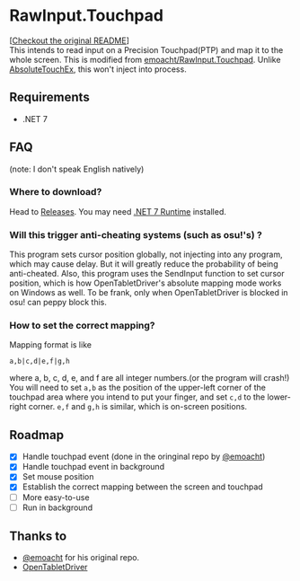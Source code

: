 # RawInput.Touchpad
\[[Checkout the original README](/README_old.md)\]  
This intends to read input on a Precision Touchpad(PTP) and map it to the whole screen. This is modified from [emoacht/RawInput.Touchpad](https://github.com/emoacht/RawInput.Touchpad). Unlike [AbsoluteTouchEx](https://github.com/apsun/AbsoluteTouchEx), this won't inject into process. 

## Requirements
* .NET 7

## FAQ
(note: I don't speak English natively)
### Where to download?
Head to [Releases](https://github.com/lingrottin/RawInput.Touchpad/releases). You may need [.NET 7 Runtime](https://dotnet.microsoft.com/en-us/download/dotnet/7.0) installed.

### Will this trigger anti-cheating systems (such as osu!'s) ?
This program sets cursor position globally, not injecting into any program, which may cause delay. But it will greatly reduce the probability of being anti-cheated. Also, this program uses the SendInput function to set cursor position, which is how OpenTabletDriver's absolute mapping mode works on Windows as well. To be frank, only when OpenTabletDriver is blocked in osu! can peppy block this.

### How to set the correct mapping?
Mapping format is like
```
a,b|c,d|e,f|g,h
```
where a, b, c, d, e, and f are all integer numbers.(or the program will crash!)  
You will need to set `a,b` as the position of the upper-left corner of the touchpad area where you intend to put your finger, and set `c,d` to the lower-right corner. `e,f` and `g,h` is similar, which is on-screen positions.

## Roadmap
- [x] Handle touchpad event \(done in the oringinal repo by [@emoacht](https://github.com/emoacht)\)
- [x] Handle touchpad event in background
- [x] Set mouse position
- [x] Establish the correct mapping between the screen and touchpad
- [ ] More easy-to-use
- [ ] Run in background

## Thanks to
- [@emoacht](https://github.com/emoacht) for his original repo.
- [OpenTabletDriver](https://github.com/OpenTabletDriver/OpenTabletDriver)
